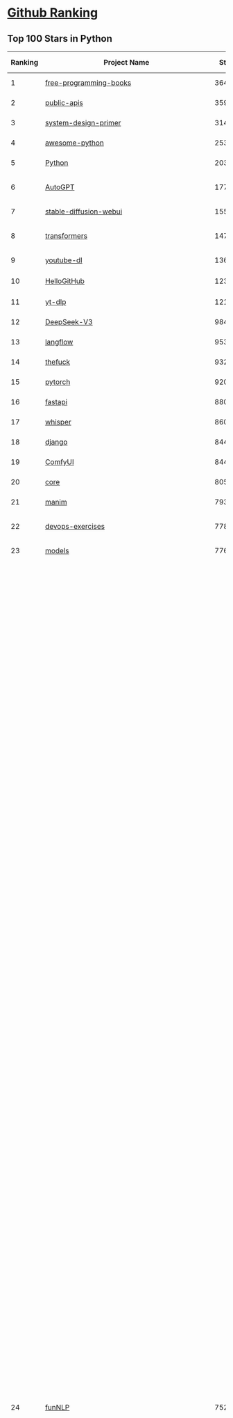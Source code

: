 [Github Ranking](../README.md)
==========

## Top 100 Stars in Python

| Ranking | Project Name | Stars | Forks | Language | Open Issues | Description | Last Commit |
| ------- | ------------ | ----- | ----- | -------- | ----------- | ----------- | ----------- |
| 1 | [free-programming-books](https://github.com/EbookFoundation/free-programming-books) | 364447 | 63872 | Python | 31 | :books: Freely available programming books | 2025-08-02T07:44:24Z |
| 2 | [public-apis](https://github.com/public-apis/public-apis) | 359407 | 37717 | Python | 2 | A collective list of free APIs | 2025-05-20T15:56:34Z |
| 3 | [system-design-primer](https://github.com/donnemartin/system-design-primer) | 314302 | 51608 | Python | 247 | Learn how to design large-scale systems. Prep for the system design interview.  Includes Anki flashcards. | 2025-05-21T11:13:33Z |
| 4 | [awesome-python](https://github.com/vinta/awesome-python) | 253470 | 26063 | Python | 0 | An opinionated list of awesome Python frameworks, libraries, software and resources. | 2025-07-17T16:35:51Z |
| 5 | [Python](https://github.com/TheAlgorithms/Python) | 203562 | 47142 | Python | 74 | All Algorithms implemented in Python | 2025-08-04T18:14:41Z |
| 6 | [AutoGPT](https://github.com/Significant-Gravitas/AutoGPT) | 177484 | 45920 | Python | 148 | AutoGPT is the vision of accessible AI for everyone, to use and to build on. Our mission is to provide the tools, so that you can focus on what matters. | 2025-08-05T03:40:47Z |
| 7 | [stable-diffusion-webui](https://github.com/AUTOMATIC1111/stable-diffusion-webui) | 155226 | 28800 | Python | 2363 | Stable Diffusion web UI | 2025-05-03T06:17:03Z |
| 8 | [transformers](https://github.com/huggingface/transformers) | 147872 | 29901 | Python | 1074 | 🤗 Transformers: the model-definition framework for state-of-the-art machine learning models in text, vision, audio, and multimodal models, for both inference and training.  | 2025-08-04T21:57:46Z |
| 9 | [youtube-dl](https://github.com/ytdl-org/youtube-dl) | 136758 | 10421 | Python | 3643 | Command-line program to download videos from YouTube.com and other video sites | 2025-05-04T11:53:05Z |
| 10 | [HelloGitHub](https://github.com/521xueweihan/HelloGitHub) | 123844 | 10600 | Python | 209 | :octocat: 分享 GitHub 上有趣、入门级的开源项目。Share interesting, entry-level open source projects on GitHub. | 2025-07-30T17:30:00Z |
| 11 | [yt-dlp](https://github.com/yt-dlp/yt-dlp) | 121210 | 9624 | Python | 1607 | A feature-rich command-line audio/video downloader | 2025-08-03T01:07:07Z |
| 12 | [DeepSeek-V3](https://github.com/deepseek-ai/DeepSeek-V3) | 98492 | 16039 | Python | 30 | None | 2025-06-27T08:46:37Z |
| 13 | [langflow](https://github.com/langflow-ai/langflow) | 95328 | 7255 | Python | 455 | Langflow is a powerful tool for building and deploying AI-powered agents and workflows. | 2025-08-05T01:27:25Z |
| 14 | [thefuck](https://github.com/nvbn/thefuck) | 93249 | 3737 | Python | 286 | Magnificent app which corrects your previous console command. | 2024-07-19T14:56:13Z |
| 15 | [pytorch](https://github.com/pytorch/pytorch) | 92052 | 24854 | Python | 15361 | Tensors and Dynamic neural networks in Python with strong GPU acceleration | 2025-08-05T04:05:02Z |
| 16 | [fastapi](https://github.com/fastapi/fastapi) | 88019 | 7688 | Python | 49 | FastAPI framework, high performance, easy to learn, fast to code, ready for production | 2025-08-04T17:41:06Z |
| 17 | [whisper](https://github.com/openai/whisper) | 86058 | 10575 | Python | 0 | Robust Speech Recognition via Large-Scale Weak Supervision | 2025-06-26T01:05:52Z |
| 18 | [django](https://github.com/django/django) | 84464 | 32761 | Python | 0 | The Web framework for perfectionists with deadlines. | 2025-08-05T01:07:42Z |
| 19 | [ComfyUI](https://github.com/comfyanonymous/ComfyUI) | 84412 | 9362 | Python | 2447 | The most powerful and modular diffusion model GUI, api and backend with a graph/nodes interface. | 2025-08-05T03:23:44Z |
| 20 | [core](https://github.com/home-assistant/core) | 80548 | 34564 | Python | 2399 | :house_with_garden: Open source home automation that puts local control and privacy first. | 2025-08-04T22:01:41Z |
| 21 | [manim](https://github.com/3b1b/manim) | 79302 | 6826 | Python | 449 | Animation engine for explanatory math videos | 2025-06-14T15:50:43Z |
| 22 | [devops-exercises](https://github.com/bregman-arie/devops-exercises) | 77833 | 17454 | Python | 35 | Linux, Jenkins, AWS, SRE, Prometheus, Docker, Python, Ansible, Git, Kubernetes, Terraform, OpenStack, SQL, NoSQL, Azure, GCP, DNS, Elastic, Network, Virtualization. DevOps Interview Questions | 2025-04-24T19:36:05Z |
| 23 | [models](https://github.com/tensorflow/models) | 77620 | 45522 | Python | 1076 | Models and examples built with TensorFlow | 2025-07-29T19:00:10Z |
| 24 | [funNLP](https://github.com/fighting41love/funNLP) | 75245 | 14945 | Python | 33 | 中英文敏感词、语言检测、中外手机/电话归属地/运营商查询、名字推断性别、手机号抽取、身份证抽取、邮箱抽取、中日文人名库、中文缩写库、拆字词典、词汇情感值、停用词、反动词表、暴恐词表、繁简体转换、英文模拟中文发音、汪峰歌词生成器、职业名称词库、同义词库、反义词库、否定词库、汽车品牌词库、汽车零件词库、连续英文切割、各种中文词向量、公司名字大全、古诗词库、IT词库、财经词库、成语词库、地名词库、历史名人词库、诗词词库、医学词库、饮食词库、法律词库、汽车词库、动物词库、中文聊天语料、中文谣言数据、百度中文问答数据集、句子相似度匹配算法集合、bert资源、文本生成&摘要相关工具、cocoNLP信息抽取工具、国内电话号码正则匹配、清华大学XLORE:中英文跨语言百科知识图谱、清华大学人工智能技术系列报告、自然语言生成、NLU太难了系列、自动对联数据及机器人、用户名黑名单列表、罪名法务名词及分类模型、微信公众号语料、cs224n深度学习自然语言处理课程、中文手写汉字识别、中文自然语言处理 语料/数据集、变量命名神器、分词语料库+代码、任务型对话英文数据集、ASR 语音数据集 + 基于深度学习的中文语音识别系统、笑声检测器、Microsoft多语言数字/单位/如日期时间识别包、中华新华字典数据库及api(包括常用歇后语、成语、词语和汉字)、文档图谱自动生成、SpaCy 中文模型、Common Voice语音识别数据集新版、神经网络关系抽取、基于bert的命名实体识别、关键词(Keyphrase)抽取包pke、基于医疗领域知识图谱的问答系统、基于依存句法与语义角色标注的事件三元组抽取、依存句法分析4万句高质量标注数据、cnocr：用来做中文OCR的Python3包、中文人物关系知识图谱项目、中文nlp竞赛项目及代码汇总、中文字符数据、speech-aligner: 从“人声语音”及其“语言文本”产生音素级别时间对齐标注的工具、AmpliGraph: 知识图谱表示学习(Python)库：知识图谱概念链接预测、Scattertext 文本可视化(python)、语言/知识表示工具：BERT & ERNIE、中文对比英文自然语言处理NLP的区别综述、Synonyms中文近义词工具包、HarvestText领域自适应文本挖掘工具（新词发现-情感分析-实体链接等）、word2word：(Python)方便易用的多语言词-词对集：62种语言/3,564个多语言对、语音识别语料生成工具：从具有音频/字幕的在线视频创建自动语音识别(ASR)语料库、构建医疗实体识别的模型（包含词典和语料标注）、单文档非监督的关键词抽取、Kashgari中使用gpt-2语言模型、开源的金融投资数据提取工具、文本自动摘要库TextTeaser: 仅支持英文、人民日报语料处理工具集、一些关于自然语言的基本模型、基于14W歌曲知识库的问答尝试--功能包括歌词接龙and已知歌词找歌曲以及歌曲歌手歌词三角关系的问答、基于Siamese bilstm模型的相似句子判定模型并提供训练数据集和测试数据集、用Transformer编解码模型实现的根据Hacker News文章标题自动生成评论、用BERT进行序列标记和文本分类的模板代码、LitBank：NLP数据集——支持自然语言处理和计算人文学科任务的100部带标记英文小说语料、百度开源的基准信息抽取系统、虚假新闻数据集、Facebook: LAMA语言模型分析，提供Transformer-XL/BERT/ELMo/GPT预训练语言模型的统一访问接口、CommonsenseQA：面向常识的英文QA挑战、中文知识图谱资料、数据及工具、各大公司内部里大牛分享的技术文档 PDF 或者 PPT、自然语言生成SQL语句（英文）、中文NLP数据增强（EDA）工具、英文NLP数据增强工具 、基于医药知识图谱的智能问答系统、京东商品知识图谱、基于mongodb存储的军事领域知识图谱问答项目、基于远监督的中文关系抽取、语音情感分析、中文ULMFiT-情感分析-文本分类-语料及模型、一个拍照做题程序、世界各国大规模人名库、一个利用有趣中文语料库 qingyun 训练出来的中文聊天机器人、中文聊天机器人seqGAN、省市区镇行政区划数据带拼音标注、教育行业新闻语料库包含自动文摘功能、开放了对话机器人-知识图谱-语义理解-自然语言处理工具及数据、中文知识图谱：基于百度百科中文页面-抽取三元组信息-构建中文知识图谱、masr: 中文语音识别-提供预训练模型-高识别率、Python音频数据增广库、中文全词覆盖BERT及两份阅读理解数据、ConvLab：开源多域端到端对话系统平台、中文自然语言处理数据集、基于最新版本rasa搭建的对话系统、基于TensorFlow和BERT的管道式实体及关系抽取、一个小型的证券知识图谱/知识库、复盘所有NLP比赛的TOP方案、OpenCLaP：多领域开源中文预训练语言模型仓库、UER：基于不同语料+编码器+目标任务的中文预训练模型仓库、中文自然语言处理向量合集、基于金融-司法领域(兼有闲聊性质)的聊天机器人、g2pC：基于上下文的汉语读音自动标记模块、Zincbase 知识图谱构建工具包、诗歌质量评价/细粒度情感诗歌语料库、快速转化「中文数字」和「阿拉伯数字」、百度知道问答语料库、基于知识图谱的问答系统、jieba_fast 加速版的jieba、正则表达式教程、中文阅读理解数据集、基于BERT等最新语言模型的抽取式摘要提取、Python利用深度学习进行文本摘要的综合指南、知识图谱深度学习相关资料整理、维基大规模平行文本语料、StanfordNLP 0.2.0：纯Python版自然语言处理包、NeuralNLP-NeuralClassifier：腾讯开源深度学习文本分类工具、端到端的封闭域对话系统、中文命名实体识别：NeuroNER vs. BertNER、新闻事件线索抽取、2019年百度的三元组抽取比赛：“科学空间队”源码、基于依存句法的开放域文本知识三元组抽取和知识库构建、中文的GPT2训练代码、ML-NLP - 机器学习(Machine Learning)NLP面试中常考到的知识点和代码实现、nlp4han:中文自然语言处理工具集(断句/分词/词性标注/组块/句法分析/语义分析/NER/N元语法/HMM/代词消解/情感分析/拼写检查、XLM：Facebook的跨语言预训练语言模型、用基于BERT的微调和特征提取方法来进行知识图谱百度百科人物词条属性抽取、中文自然语言处理相关的开放任务-数据集-当前最佳结果、CoupletAI - 基于CNN+Bi-LSTM+Attention 的自动对对联系统、抽象知识图谱、MiningZhiDaoQACorpus - 580万百度知道问答数据挖掘项目、brat rapid annotation tool: 序列标注工具、大规模中文知识图谱数据：1.4亿实体、数据增强在机器翻译及其他nlp任务中的应用及效果、allennlp阅读理解:支持多种数据和模型、PDF表格数据提取工具 、 Graphbrain：AI开源软件库和科研工具，目的是促进自动意义提取和文本理解以及知识的探索和推断、简历自动筛选系统、基于命名实体识别的简历自动摘要、中文语言理解测评基准，包括代表性的数据集&基准模型&语料库&排行榜、树洞 OCR 文字识别 、从包含表格的扫描图片中识别表格和文字、语声迁移、Python口语自然语言处理工具集(英文)、 similarity：相似度计算工具包，java编写、海量中文预训练ALBERT模型 、Transformers 2.0 、基于大规模音频数据集Audioset的音频增强 、Poplar：网页版自然语言标注工具、图片文字去除，可用于漫画翻译 、186种语言的数字叫法库、Amazon发布基于知识的人-人开放领域对话数据集 、中文文本纠错模块代码、繁简体转换 、 Python实现的多种文本可读性评价指标、类似于人名/地名/组织机构名的命名体识别数据集 、东南大学《知识图谱》研究生课程(资料)、. 英文拼写检查库 、 wwsearch是企业微信后台自研的全文检索引擎、CHAMELEON：深度学习新闻推荐系统元架构 、 8篇论文梳理BERT相关模型进展与反思、DocSearch：免费文档搜索引擎、 LIDA：轻量交互式对话标注工具 、aili - the fastest in-memory index in the East 东半球最快并发索引 、知识图谱车音工作项目、自然语言生成资源大全 、中日韩分词库mecab的Python接口库、中文文本摘要/关键词提取、汉字字符特征提取器 (featurizer)，提取汉字的特征（发音特征、字形特征）用做深度学习的特征、中文生成任务基准测评 、中文缩写数据集、中文任务基准测评 - 代表性的数据集-基准(预训练)模型-语料库-baseline-工具包-排行榜、PySS3：面向可解释AI的SS3文本分类器机器可视化工具 、中文NLP数据集列表、COPE - 格律诗编辑程序、doccano：基于网页的开源协同多语言文本标注工具 、PreNLP：自然语言预处理库、简单的简历解析器，用来从简历中提取关键信息、用于中文闲聊的GPT2模型：GPT2-chitchat、基于检索聊天机器人多轮响应选择相关资源列表(Leaderboards、Datasets、Papers)、(Colab)抽象文本摘要实现集锦(教程 、词语拼音数据、高效模糊搜索工具、NLP数据增广资源集、微软对话机器人框架 、 GitHub Typo Corpus：大规模GitHub多语言拼写错误/语法错误数据集、TextCluster：短文本聚类预处理模块 Short text cluster、面向语音识别的中文文本规范化、BLINK：最先进的实体链接库、BertPunc：基于BERT的最先进标点修复模型、Tokenizer：快速、可定制的文本词条化库、中文语言理解测评基准，包括代表性的数据集、基准(预训练)模型、语料库、排行榜、spaCy 医学文本挖掘与信息提取 、 NLP任务示例项目代码集、 python拼写检查库、chatbot-list - 行业内关于智能客服、聊天机器人的应用和架构、算法分享和介绍、语音质量评价指标(MOSNet, BSSEval, STOI, PESQ, SRMR)、 用138GB语料训练的法文RoBERTa预训练语言模型 、BERT-NER-Pytorch：三种不同模式的BERT中文NER实验、无道词典 - 有道词典的命令行版本，支持英汉互查和在线查询、2019年NLP亮点回顾、 Chinese medical dialogue data 中文医疗对话数据集 、最好的汉字数字(中文数字)-阿拉伯数字转换工具、 基于百科知识库的中文词语多词义/义项获取与特定句子词语语义消歧、awesome-nlp-sentiment-analysis - 情感分析、情绪原因识别、评价对象和评价词抽取、LineFlow：面向所有深度学习框架的NLP数据高效加载器、中文医学NLP公开资源整理 、MedQuAD：(英文)医学问答数据集、将自然语言数字串解析转换为整数和浮点数、Transfer Learning in Natural Language Processing (NLP) 、面向语音识别的中文/英文发音辞典、Tokenizers：注重性能与多功能性的最先进分词器、CLUENER 细粒度命名实体识别 Fine Grained Named Entity Recognition、 基于BERT的中文命名实体识别、中文谣言数据库、NLP数据集/基准任务大列表、nlp相关的一些论文及代码, 包括主题模型、词向量(Word Embedding)、命名实体识别(NER)、文本分类(Text Classificatin)、文本生成(Text Generation)、文本相似性(Text Similarity)计算等，涉及到各种与nlp相关的算法，基于keras和tensorflow 、Python文本挖掘/NLP实战示例、 Blackstone：面向非结构化法律文本的spaCy pipeline和NLP模型通过同义词替换实现文本“变脸” 、中文 预训练 ELECTREA 模型: 基于对抗学习 pretrain Chinese Model 、albert-chinese-ner - 用预训练语言模型ALBERT做中文NER 、基于GPT2的特定主题文本生成/文本增广、开源预训练语言模型合集、多语言句向量包、编码、标记和实现：一种可控高效的文本生成方法、 英文脏话大列表 、attnvis：GPT2、BERT等transformer语言模型注意力交互可视化、CoVoST：Facebook发布的多语种语音-文本翻译语料库，包括11种语言(法语、德语、荷兰语、俄语、西班牙语、意大利语、土耳其语、波斯语、瑞典语、蒙古语和中文)的语音、文字转录及英文译文、Jiagu自然语言处理工具 - 以BiLSTM等模型为基础，提供知识图谱关系抽取 中文分词 词性标注 命名实体识别 情感分析 新词发现 关键词 文本摘要 文本聚类等功能、用unet实现对文档表格的自动检测，表格重建、NLP事件提取文献资源列表 、 金融领域自然语言处理研究资源大列表、CLUEDatasetSearch - 中英文NLP数据集：搜索所有中文NLP数据集，附常用英文NLP数据集 、medical_NER - 中文医学知识图谱命名实体识别 、(哈佛)讲因果推理的免费书、知识图谱相关学习资料/数据集/工具资源大列表、Forte：灵活强大的自然语言处理pipeline工具集 、Python字符串相似性算法库、PyLaia：面向手写文档分析的深度学习工具包、TextFooler：针对文本分类/推理的对抗文本生成模块、Haystack：灵活、强大的可扩展问答(QA)框架、中文关键短语抽取工具 | 2024-05-10T07:38:24Z |
| 25 | [Deep-Live-Cam](https://github.com/hacksider/Deep-Live-Cam) | 72279 | 10412 | Python | 65 | real time face swap and one-click video deepfake with only a single image | 2025-08-01T18:56:26Z |
| 26 | [d2l-zh](https://github.com/d2l-ai/d2l-zh) | 71361 | 11775 | Python | 0 | 《动手学深度学习》：面向中文读者、能运行、可讨论。中英文版被70多个国家的500多所大学用于教学。 | 2024-07-30T09:32:19Z |
| 27 | [screenshot-to-code](https://github.com/abi/screenshot-to-code) | 70525 | 8715 | Python | 100 | Drop in a screenshot and convert it to clean code (HTML/Tailwind/React/Vue) | 2025-07-27T20:51:24Z |
| 28 | [markitdown](https://github.com/microsoft/markitdown) | 70286 | 3798 | Python | 248 | Python tool for converting files and office documents to Markdown. | 2025-06-04T04:09:25Z |
| 29 | [flask](https://github.com/pallets/flask) | 70113 | 16511 | Python | 6 | The Python micro framework for building web applications. | 2025-06-12T20:48:14Z |
| 30 | [awesome-machine-learning](https://github.com/josephmisiti/awesome-machine-learning) | 69210 | 15032 | Python | 1 | A curated list of awesome Machine Learning frameworks, libraries and software. | 2025-06-25T14:00:11Z |
| 31 | [gpt_academic](https://github.com/binary-husky/gpt_academic) | 69049 | 8366 | Python | 262 | 为GPT/GLM等LLM大语言模型提供实用化交互接口，特别优化论文阅读/润色/写作体验，模块化设计，支持自定义快捷按钮&函数插件，支持Python和C++等项目剖析&自译解功能，PDF/LaTex论文翻译&总结功能，支持并行问询多种LLM模型，支持chatglm3等本地模型。接入通义千问, deepseekcoder, 讯飞星火, 文心一言, llama2, rwkv, claude2, moss等。 | 2025-07-31T14:22:25Z |
| 32 | [PayloadsAllTheThings](https://github.com/swisskyrepo/PayloadsAllTheThings) | 68961 | 15774 | Python | 0 | A list of useful payloads and bypass for Web Application Security and Pentest/CTF | 2025-08-03T14:33:50Z |
| 33 | [cpython](https://github.com/python/cpython) | 68165 | 32499 | Python | 7255 | The Python programming language | 2025-08-04T22:08:26Z |
| 34 | [sherlock](https://github.com/sherlock-project/sherlock) | 67811 | 7797 | Python | 103 | Hunt down social media accounts by username across social networks | 2025-05-06T09:55:10Z |
| 35 | [browser-use](https://github.com/browser-use/browser-use) | 66976 | 7727 | Python | 494 | 🌐 Make websites accessible for AI agents. Automate tasks online with ease. | 2025-08-05T03:00:21Z |
| 36 | [new-pac](https://github.com/Alvin9999/new-pac) | 66383 | 10220 | Python | 433 | 翻墙-科学上网、自由上网、免费科学上网、免费翻墙、fanqiang、油管youtube/视频下载、软件、VPN、一键翻墙浏览器，vps一键搭建翻墙服务器脚本/教程，免费shadowsocks/ss/ssr/v2ray/goflyway账号/节点，翻墙梯子，电脑、手机、iOS、安卓、windows、Mac、Linux、路由器翻墙、科学上网、youtube视频下载、youtube油管镜像/免翻墙网站、美区apple id共享账号、翻墙-科学上网-梯子 | 2025-08-05T04:01:48Z |
| 37 | [ansible](https://github.com/ansible/ansible) | 65831 | 24056 | Python | 549 | Ansible is a radically simple IT automation platform that makes your applications and systems easier to deploy and maintain. Automate everything from code deployment to network configuration to cloud management, in a language that approaches plain English, using SSH, with no agents to install on remote systems. https://docs.ansible.com. | 2025-08-04T23:43:59Z |
| 38 | [gpt4free](https://github.com/xtekky/gpt4free) | 64817 | 13688 | Python | 19 | The official gpt4free repository \| various collection of powerful language models \| o4, o3 and deepseek r1, gpt-4.1, gemini 2.5 | 2025-08-01T10:08:33Z |
| 39 | [keras](https://github.com/keras-team/keras) | 63273 | 19603 | Python | 230 | Deep Learning for humans | 2025-08-04T18:42:37Z |
| 40 | [scikit-learn](https://github.com/scikit-learn/scikit-learn) | 62895 | 26106 | Python | 1575 | scikit-learn: machine learning in Python | 2025-08-04T11:48:57Z |
| 41 | [annotated_deep_learning_paper_implementations](https://github.com/labmlai/annotated_deep_learning_paper_implementations) | 62289 | 6309 | Python | 24 | 🧑‍🏫 60+ Implementations/tutorials of deep learning papers with side-by-side notes 📝; including transformers (original, xl, switch, feedback, vit, ...), optimizers (adam, adabelief, sophia, ...), gans(cyclegan, stylegan2, ...), 🎮 reinforcement learning (ppo, dqn), capsnet, distillation, ... 🧠 | 2025-08-01T10:20:35Z |
| 42 | [OpenHands](https://github.com/All-Hands-AI/OpenHands) | 61722 | 7336 | Python | 293 | 🙌 OpenHands: Code Less, Make More | 2025-08-04T23:01:57Z |
| 43 | [ragflow](https://github.com/infiniflow/ragflow) | 61674 | 6258 | Python | 2537 | RAGFlow is an open-source RAG (Retrieval-Augmented Generation) engine based on deep document understanding. | 2025-08-05T03:00:06Z |
| 44 | [open-interpreter](https://github.com/openinterpreter/open-interpreter) | 60155 | 5146 | Python | 225 | A natural language interface for computers | 2025-07-29T16:57:33Z |
| 45 | [localstack](https://github.com/localstack/localstack) | 59958 | 4213 | Python | 233 | 💻 A fully functional local AWS cloud stack. Develop and test your cloud & Serverless apps offline | 2025-08-04T23:12:40Z |
| 46 | [llama](https://github.com/meta-llama/llama) | 58582 | 9790 | Python | 441 | Inference code for Llama models | 2025-01-26T21:42:26Z |
| 47 | [scrapy](https://github.com/scrapy/scrapy) | 57837 | 10989 | Python | 461 | Scrapy, a fast high-level web crawling & scraping framework for Python. | 2025-08-01T09:01:40Z |
| 48 | [MetaGPT](https://github.com/FoundationAgents/MetaGPT) | 57670 | 6935 | Python | 12 | 🌟 The Multi-Agent Framework: First AI Software Company, Towards Natural Language Programming | 2025-06-30T11:45:55Z |
| 49 | [private-gpt](https://github.com/zylon-ai/private-gpt) | 56403 | 7574 | Python | 251 | Interact with your documents using the power of GPT, 100% privately, no data leaks | 2024-11-13T19:30:32Z |
| 50 | [you-get](https://github.com/soimort/you-get) | 56258 | 9797 | Python | 0 | :arrow_double_down: Dumb downloader that scrapes the web | 2025-04-27T15:33:25Z |
| 51 | [openpilot](https://github.com/commaai/openpilot) | 55666 | 10010 | Python | 127 | openpilot is an operating system for robotics. Currently, it upgrades the driver assistance system on 300+ supported cars. | 2025-08-05T03:40:22Z |
| 52 | [LLaMA-Factory](https://github.com/hiyouga/LLaMA-Factory) | 55533 | 6818 | Python | 537 | Unified Efficient Fine-Tuning of 100+ LLMs & VLMs (ACL 2024) | 2025-08-05T03:00:54Z |
| 53 | [awesome-llm-apps](https://github.com/Shubhamsaboo/awesome-llm-apps) | 55437 | 6503 | Python | 4 | Collection of awesome LLM apps with AI Agents and RAG using OpenAI, Anthropic, Gemini and opensource models. | 2025-08-04T01:26:36Z |
| 54 | [face_recognition](https://github.com/ageitgey/face_recognition) | 55187 | 13641 | Python | 774 | The world's simplest facial recognition api for Python and the command line | 2024-08-21T06:22:36Z |
| 55 | [yolov5](https://github.com/ultralytics/yolov5) | 54892 | 17117 | Python | 256 | YOLOv5 🚀 in PyTorch > ONNX > CoreML > TFLite | 2025-08-03T09:33:59Z |
| 56 | [Real-Time-Voice-Cloning](https://github.com/CorentinJ/Real-Time-Voice-Cloning) | 54799 | 9049 | Python | 204 | Clone a voice in 5 seconds to generate arbitrary speech in real-time | 2025-05-30T11:41:05Z |
| 57 | [gpt-engineer](https://github.com/AntonOsika/gpt-engineer) | 54637 | 7241 | Python | 30 | CLI platform to experiment with codegen. Precursor to: https://lovable.dev | 2025-05-14T10:15:10Z |
| 58 | [faceswap](https://github.com/deepfakes/faceswap) | 54347 | 13427 | Python | 33 | Deepfakes Software For All | 2025-07-11T17:20:12Z |
| 59 | [vllm](https://github.com/vllm-project/vllm) | 53943 | 9130 | Python | 1807 | A high-throughput and memory-efficient inference and serving engine for LLMs | 2025-08-05T02:36:56Z |
| 60 | [rich](https://github.com/Textualize/rich) | 53132 | 1863 | Python | 207 | Rich is a Python library for rich text and beautiful formatting in the terminal. | 2025-07-25T07:35:18Z |
| 61 | [requests](https://github.com/psf/requests) | 53120 | 9519 | Python | 197 | A simple, yet elegant, HTTP library. | 2025-07-28T19:09:44Z |
| 62 | [hackingtool](https://github.com/Z4nzu/hackingtool) | 53118 | 5726 | Python | 52 | ALL IN ONE Hacking Tool For Hackers | 2025-03-03T15:17:19Z |
| 63 | [PaddleOCR](https://github.com/PaddlePaddle/PaddleOCR) | 52263 | 8483 | Python | 128 | Awesome multilingual OCR and Document Parsing toolkits based on PaddlePaddle (practical ultra lightweight OCR system, support 80+ languages recognition, provide data annotation and synthesis tools, support training and deployment among server, mobile, embedded and IoT devices) | 2025-07-29T06:30:46Z |
| 64 | [grok-1](https://github.com/xai-org/grok-1) | 50387 | 8360 | Python | 0 | Grok open release | 2024-08-30T04:17:25Z |
| 65 | [crawl4ai](https://github.com/unclecode/crawl4ai) | 50345 | 4909 | Python | 163 | 🚀🤖 Crawl4AI: Open-source LLM Friendly Web Crawler & Scraper. Don't be shy, join here: https://discord.gg/jP8KfhDhyN | 2025-08-04T11:12:09Z |
| 66 | [GPT-SoVITS](https://github.com/RVC-Boss/GPT-SoVITS) | 49630 | 5445 | Python | 705 | 1 min voice data can also be used to train a good TTS model! (few shot voice cloning) | 2025-08-02T09:47:15Z |
| 67 | [OpenManus](https://github.com/FoundationAgents/OpenManus) | 48692 | 8524 | Python | 402 | No fortress, purely open ground.  OpenManus is Coming. | 2025-07-28T16:26:05Z |
| 68 | [autogen](https://github.com/microsoft/autogen) | 48268 | 7374 | Python | 389 | A programming framework for agentic AI 🤖 PyPi: autogen-agentchat Discord: https://aka.ms/autogen-discord Office Hour: https://aka.ms/autogen-officehour | 2025-08-03T04:10:12Z |
| 69 | [30-Days-Of-Python](https://github.com/Asabeneh/30-Days-Of-Python) | 48188 | 9203 | Python | 53 | 30 days of Python programming challenge is a step-by-step guide to learn the Python programming language in 30 days. This challenge may take more than100 days, follow your own pace.  These videos may help too: https://www.youtube.com/channel/UC7PNRuno1rzYPb1xLa4yktw | 2025-06-04T21:49:56Z |
| 70 | [OpenBB](https://github.com/OpenBB-finance/OpenBB) | 48032 | 4412 | Python | 48 | Investment Research for Everyone, Everywhere. | 2025-08-04T20:53:30Z |
| 71 | [professional-programming](https://github.com/charlax/professional-programming) | 47892 | 3807 | Python | 1 | A collection of learning resources for curious software engineers | 2025-08-03T20:57:30Z |
| 72 | [big-list-of-naughty-strings](https://github.com/minimaxir/big-list-of-naughty-strings) | 47367 | 2160 | Python | 69 | The Big List of Naughty Strings is a list of strings which have a high probability of causing issues when used as user-input data. | 2024-04-18T03:26:59Z |
| 73 | [pandas](https://github.com/pandas-dev/pandas) | 46185 | 18752 | Python | 3651 | Flexible and powerful data analysis / manipulation library for Python, providing labeled data structures similar to R data.frame objects, statistical functions, and much more | 2025-08-05T01:40:28Z |
| 74 | [Fooocus](https://github.com/lllyasviel/Fooocus) | 45958 | 7346 | Python | 210 | Focus on prompting and generating | 2025-01-24T10:55:35Z |
| 75 | [odoo](https://github.com/odoo/odoo) | 44824 | 28951 | Python | 3269 | Odoo. Open Source Apps To Grow Your Business. | 2025-08-05T03:35:31Z |
| 76 | [text-generation-webui](https://github.com/oobabooga/text-generation-webui) | 44556 | 5740 | Python | 2573 | LLM UI with advanced features, easy setup, and multiple backend support. | 2025-08-05T03:26:13Z |
| 77 | [ultralytics](https://github.com/ultralytics/ultralytics) | 43990 | 8592 | Python | 246 | Ultralytics YOLO 🚀 | 2025-08-05T03:49:09Z |
| 78 | [llama_index](https://github.com/run-llama/llama_index) | 43508 | 6253 | Python | 226 | LlamaIndex is the leading framework for building LLM-powered agents over your data. | 2025-08-05T02:23:13Z |
| 79 | [nanoGPT](https://github.com/karpathy/nanoGPT) | 43380 | 7299 | Python | 225 | The simplest, fastest repository for training/finetuning medium-sized GPTs. | 2024-12-09T23:53:04Z |
| 80 | [unsloth](https://github.com/unslothai/unsloth) | 43195 | 3474 | Python | 683 | Fine-tuning & Reinforcement Learning for LLMs. 🦥 Train Qwen3, Llama 4, DeepSeek-R1, Gemma 3, TTS 2x faster with 70% less VRAM. | 2025-08-02T10:39:39Z |
| 81 | [python-patterns](https://github.com/faif/python-patterns) | 41819 | 7027 | Python | 10 | A collection of design patterns/idioms in Python | 2025-07-19T00:16:40Z |
| 82 | [TTS](https://github.com/coqui-ai/TTS) | 41817 | 5467 | Python | 4 | 🐸💬 - a deep learning toolkit for Text-to-Speech, battle-tested in research and production | 2024-08-16T12:07:14Z |
| 83 | [sentry](https://github.com/getsentry/sentry) | 41636 | 4399 | Python | 2171 | Developer-first error tracking and performance monitoring | 2025-08-05T04:00:03Z |
| 84 | [stablediffusion](https://github.com/Stability-AI/stablediffusion) | 41473 | 5292 | Python | 248 | High-Resolution Image Synthesis with Latent Diffusion Models | 2025-06-25T14:18:37Z |
| 85 | [airflow](https://github.com/apache/airflow) | 41379 | 15406 | Python | 1287 | Apache Airflow - A platform to programmatically author, schedule, and monitor workflows | 2025-08-05T01:49:00Z |
| 86 | [MinerU](https://github.com/opendatalab/MinerU) | 41285 | 3391 | Python | 119 | A high-quality tool for convert PDF to Markdown and JSON.一站式开源高质量数据提取工具，将PDF转换成Markdown和JSON格式。 | 2025-08-04T12:02:33Z |
| 87 | [diagrams](https://github.com/mingrammer/diagrams) | 41259 | 2653 | Python | 310 | :art: Diagram as Code for prototyping cloud system architectures | 2025-07-22T11:31:47Z |
| 88 | [ailearning](https://github.com/apachecn/ailearning) | 41215 | 11578 | Python | 3 | AiLearning：数据分析+机器学习实战+线性代数+PyTorch+NLTK+TF2 | 2024-11-12T16:21:55Z |
| 89 | [ChatGLM-6B](https://github.com/zai-org/ChatGLM-6B) | 41110 | 5216 | Python | 557 | ChatGLM-6B: An Open Bilingual Dialogue Language Model \| 开源双语对话语言模型 | 2024-06-27T04:05:25Z |
| 90 | [freqtrade](https://github.com/freqtrade/freqtrade) | 41071 | 8291 | Python | 28 | Free, open source crypto trading bot | 2025-08-05T03:33:09Z |
| 91 | [ColossalAI](https://github.com/hpcaitech/ColossalAI) | 41064 | 4526 | Python | 434 | Making large AI models cheaper, faster and more accessible | 2025-08-04T03:39:22Z |
| 92 | [streamlit](https://github.com/streamlit/streamlit) | 40758 | 3634 | Python | 1112 | Streamlit — A faster way to build and share data apps. | 2025-08-05T00:59:43Z |
| 93 | [black](https://github.com/psf/black) | 40756 | 2616 | Python | 329 | The uncompromising Python code formatter | 2025-08-04T12:24:49Z |
| 94 | [mitmproxy](https://github.com/mitmproxy/mitmproxy) | 40027 | 4267 | Python | 332 | An interactive TLS-capable intercepting HTTP proxy for penetration testers and software developers. | 2025-08-03T19:57:42Z |
| 95 | [cheat.sh](https://github.com/chubin/cheat.sh) | 39759 | 1840 | Python | 124 | the only cheat sheet you need | 2025-08-01T10:34:23Z |
| 96 | [DeepSpeed](https://github.com/deepspeedai/DeepSpeed) | 39612 | 4500 | Python | 1081 | DeepSpeed is a deep learning optimization library that makes distributed training and inference easy, efficient, and effective. | 2025-08-04T18:36:40Z |
| 97 | [bert](https://github.com/google-research/bert) | 39391 | 9695 | Python | 790 | TensorFlow code and pre-trained models for BERT | 2024-07-23T23:39:41Z |
| 98 | [gradio](https://github.com/gradio-app/gradio) | 39327 | 3012 | Python | 436 | Build and share delightful machine learning apps, all in Python. 🌟 Star to support our work! | 2025-08-05T03:15:54Z |
| 99 | [Deep-Learning-Papers-Reading-Roadmap](https://github.com/floodsung/Deep-Learning-Papers-Reading-Roadmap) | 39202 | 7350 | Python | 52 | Deep Learning papers reading roadmap for anyone who are eager to learn this amazing tech! | 2022-11-27T13:18:32Z |
| 100 | [ai-hedge-fund](https://github.com/virattt/ai-hedge-fund) | 39004 | 6861 | Python | 16 | An AI Hedge Fund Team | 2025-08-02T13:28:37Z |

